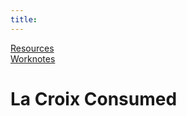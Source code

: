 ```yaml
---
title: 
---
```

[Resources](./resources.md)  
[Worknotes](./worknotes.md)

<h1>La Croix Consumed<span id="la-croix"></span></h1>

<script>
        let la_croix = document.getElementById("la-croix");
        let start = new Date(09/03/2019);
        let today = new Date(09/30/2019);

        function calculate_la_croix() {
            let la_croix_consumed = (start - today) * 2;
            la_croix.innerHTML = la_croix_consumed;
        }
</script>